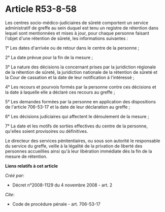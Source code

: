 # Article R53-8-58

Les centres socio-médico-judiciaires de sûreté comportent un service administratif de greffe au sein duquel est tenu un
registre de rétention dans lequel sont mentionnées et mises à jour, pour chaque personne faisant l'objet d'une rétention de
sûreté, les informations suivantes : 

1° Les dates d'arrivée ou de retour dans le centre de la personne ; 

2° La date prévue pour la fin de la mesure ; 

3° La nature des décisions la concernant prises par la juridiction régionale de la rétention de sûreté, la juridiction
nationale de la rétention de sûreté et la Cour de cassation et la date de leur notification à l'intéressé ; 

4° Les recours et pourvois formés par la personne contre ces décisions et la date à laquelle elle a déclaré ces recours au
greffe ; 

5° Les demandes formées par la personne en application des dispositions de l'article 706-53-17 et la date de leur déclaration
au greffe ; 

6° Les décisions judiciaires qui affectent le déroulement de la mesure ; 

7° La date et les motifs de sorties effectives du centre de la personne, qu'elles soient provisoires ou définitives. 

Le directeur des services pénitentiaires, ou sous son autorité le responsable du service du greffe, veille à la légalité de
la privation de liberté des personnes accueillies ainsi qu'à leur libération immédiate dès la fin de la mesure de rétention.

**Liens relatifs à cet article**

_Créé par_:

  - Décret n°2008-1129 du 4 novembre 2008 - art. 2

_Cite_:

  - Code de procédure pénale - art. 706-53-17
